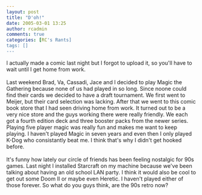 ```yaml
---
layout: post
title: "D'oh!"
date: 2005-03-01 13:25
author: rcadmin
comments: true
categories: [RC's Rants]
tags: []
---
```

I actually made a comic last night but I forgot to upload it, so you'll have to wait until I get home from work. <br />
<br />
Last weekend Brad, Va, Cassadi, Jace and I decided to play Magic the Gathering because none of us had played in so long. Since noone could find their cards we decided to have a draft tournament. We first went to Meijer, but their card selection was lacking. After that we went to this comic book store that I had seen driving home from work. It turned out to be a very nice store and the guys working there were really friendly. We each got a fourth edition deck and three booster packs from the newer series. Playing five player magic was really fun and makes me want to keep playing. I haven't played Magic in seven years and even then I only played K-Dog who consistantly beat me. I think that's why I didn't get hooked before. <br />
<br />
It's funny how lately our circle of friends has been feeling nostalgic for 90s games. Last night I installed Starcraft on my machine because we've been talking about having an old school LAN party. I think it would also be cool to get out some Doom II or maybe even Heretic. I haven't played either of those forever. So what do you guys think, are the 90s retro now?

